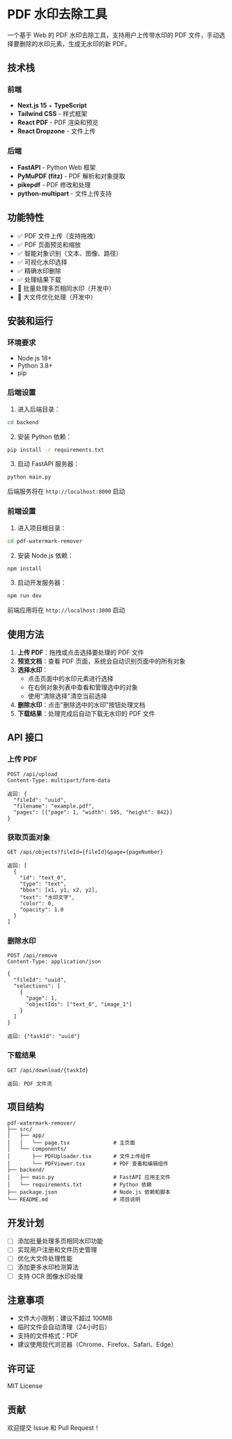# PDF 水印去除工具

一个基于 Web 的 PDF 水印去除工具，支持用户上传带水印的 PDF 文件，手动选择要删除的水印元素，生成无水印的新 PDF。

## 技术栈

### 前端
- **Next.js 15** + **TypeScript**
- **Tailwind CSS** - 样式框架
- **React PDF** - PDF 渲染和预览
- **React Dropzone** - 文件上传

### 后端
- **FastAPI** - Python Web 框架
- **PyMuPDF (fitz)** - PDF 解析和对象提取
- **pikepdf** - PDF 修改和处理
- **python-multipart** - 文件上传支持

## 功能特性

- ✅ PDF 文件上传（支持拖拽）
- ✅ PDF 页面预览和缩放
- ✅ 智能对象识别（文本、图像、路径）
- ✅ 可视化水印选择
- ✅ 精确水印删除
- ✅ 处理结果下载
- 🔄 批量处理多页相同水印（开发中）
- 🔄 大文件优化处理（开发中）

## 安装和运行

### 环境要求
- Node.js 18+ 
- Python 3.8+
- pip

### 后端设置

1. 进入后端目录：
```bash
cd backend
```

2. 安装 Python 依赖：
```bash
pip install -r requirements.txt
```

3. 启动 FastAPI 服务器：
```bash
python main.py
```

后端服务将在 `http://localhost:8000` 启动

### 前端设置

1. 进入项目根目录：
```bash
cd pdf-watermark-remover
```

2. 安装 Node.js 依赖：
```bash
npm install
```

3. 启动开发服务器：
```bash
npm run dev
```

前端应用将在 `http://localhost:3000` 启动

## 使用方法

1. **上传 PDF**：拖拽或点击选择要处理的 PDF 文件
2. **预览文档**：查看 PDF 页面，系统会自动识别页面中的所有对象
3. **选择水印**：
   - 点击页面中的水印元素进行选择
   - 在右侧对象列表中查看和管理选中的对象
   - 使用"清除选择"清空当前选择
4. **删除水印**：点击"删除选中的水印"按钮处理文档
5. **下载结果**：处理完成后自动下载无水印的 PDF 文件

## API 接口

### 上传 PDF
```http
POST /api/upload
Content-Type: multipart/form-data

返回: {
  "fileId": "uuid",
  "filename": "example.pdf", 
  "pages": [{"page": 1, "width": 595, "height": 842}]
}
```

### 获取页面对象
```http
GET /api/objects?fileId={fileId}&page={pageNumber}

返回: [
  {
    "id": "text_0",
    "type": "text",
    "bbox": [x1, y1, x2, y2],
    "text": "水印文字",
    "color": 0,
    "opacity": 1.0
  }
]
```

### 删除水印
```http
POST /api/remove
Content-Type: application/json

{
  "fileId": "uuid",
  "selections": [
    {
      "page": 1, 
      "objectIds": ["text_0", "image_1"]
    }
  ]
}

返回: {"taskId": "uuid"}
```

### 下载结果
```http
GET /api/download/{taskId}

返回: PDF 文件流
```

## 项目结构

```
pdf-watermark-remover/
├── src/
│   ├── app/
│   │   └── page.tsx              # 主页面
│   └── components/
│       ├── PDFUploader.tsx       # 文件上传组件
│       └── PDFViewer.tsx         # PDF 查看和编辑组件
├── backend/
│   ├── main.py                   # FastAPI 应用主文件
│   └── requirements.txt          # Python 依赖
├── package.json                  # Node.js 依赖和脚本
└── README.md                     # 项目说明
```

## 开发计划

- [ ] 添加批量处理多页相同水印功能
- [ ] 实现用户注册和文件历史管理
- [ ] 优化大文件处理性能
- [ ] 添加更多水印检测算法
- [ ] 支持 OCR 图像水印处理

## 注意事项

- 文件大小限制：建议不超过 100MB
- 临时文件会自动清理（24小时后）
- 支持的文件格式：PDF
- 建议使用现代浏览器（Chrome、Firefox、Safari、Edge）

## 许可证

MIT License

## 贡献

欢迎提交 Issue 和 Pull Request！
